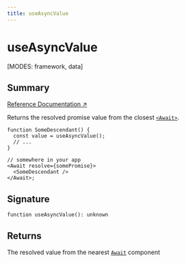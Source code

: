 ```yaml
---
title: useAsyncValue
---
```


# useAsyncValue

<!--
⚠️ ⚠️ IMPORTANT ⚠️ ⚠️ 

Thank you for helping improve our documentation!

This file is auto-generated from the JSDoc comments in the source
code, so please edit the JSDoc comments in the file below and this
file will be re-generated once those changes are merged.

https://github.com/remix-run/react-router/blob/main/packages/react-router/lib/hooks.tsx
-->

[MODES: framework, data]

## Summary

[Reference Documentation ↗](https://api.reactrouter.com/v7/functions/react_router.index.useAsyncValue.html)

Returns the resolved promise value from the closest [`<Await>`](../components/Await).

```tsx
function SomeDescendant() {
  const value = useAsyncValue();
  // ...
}

// somewhere in your app
<Await resolve={somePromise}>
  <SomeDescendant />
</Await>;
```

## Signature

```tsx
function useAsyncValue(): unknown
```

## Returns

The resolved value from the nearest [`Await`](../components/Await) component

